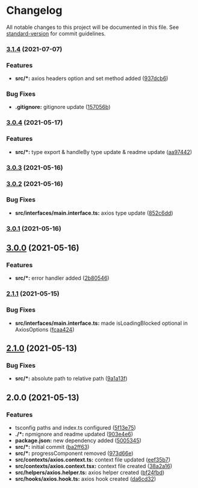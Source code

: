 # Changelog

All notable changes to this project will be documented in this file. See [standard-version](https://github.com/conventional-changelog/standard-version) for commit guidelines.

### [3.1.4](https://github.com/mert-solak/axios-helper/compare/v3.0.4...v3.1.4) (2021-07-07)


### Features

* **src/*:** axios headers option and set method added ([937dcb6](https://github.com/mert-solak/axios-helper/commit/937dcb622fffaec55a95cd978a83bf2fbb683f82))


### Bug Fixes

* **.gitignore:** gitignore update ([157056b](https://github.com/mert-solak/axios-helper/commit/157056b4ea11237b0ca3927b0732b5d4306df24c))

### [3.0.4](https://github.com/mert-solak/axios-helper/compare/v3.0.3...v3.0.4) (2021-05-17)


### Features

* **src/*:** type export & handleBy type update & readme update ([aa97442](https://github.com/mert-solak/axios-helper/commit/aa974429f61612f273b007f2c0d4110ab2b00a7f))

### [3.0.3](https://github.com/mert-solak/axios-helper/compare/v3.0.2...v3.0.3) (2021-05-16)

### [3.0.2](https://github.com/mert-solak/axios-helper/compare/v3.0.1...v3.0.2) (2021-05-16)


### Bug Fixes

* **src/interfaces/main.interface.ts:** axios type update ([852c6dd](https://github.com/mert-solak/axios-helper/commit/852c6ddcc3df5fc99cb06de72610ef5ef03587b4))

### [3.0.1](https://github.com/mert-solak/axios-helper/compare/v3.0.0...v3.0.1) (2021-05-16)

## [3.0.0](https://github.com/mert-solak/axios-helper/compare/v2.1.1...v3.0.0) (2021-05-16)


### Features

* **src/*:** error handler added ([2b80546](https://github.com/mert-solak/axios-helper/commit/2b80546b4a870a92da4138ecde5cf56657ac94d8))

### [2.1.1](https://github.com/mert-solak/axios-helper/compare/v2.1.0...v2.1.1) (2021-05-15)


### Bug Fixes

* **src/interfaces/main.interface.ts:** made isLoadingBlocked optional in AxiosOptions ([fcaa424](https://github.com/mert-solak/axios-helper/commit/fcaa42455ca95695af7e66b0314bed46c2a6e537))

## [2.1.0](https://github.com/mert-solak/axios-helper/compare/v2.0.0...v2.1.0) (2021-05-13)


### Bug Fixes

* **src/*:** absolute path to relative path ([9a1a13f](https://github.com/mert-solak/axios-helper/commit/9a1a13fea1d119f5a6fb9aa72845501b3b923819))

## 2.0.0 (2021-05-13)


### Features

* tsconfig paths and index.ts configured ([5f13e75](https://github.com/mert-solak/axios-helper/commit/5f13e758271766ed56f8d86588e94de2c76d5b46))
* **./*:** npmignore and readme updated ([903e4e6](https://github.com/mert-solak/axios-helper/commit/903e4e694d916c8b19d59f7c24452b83eebe36b0))
* **package.json:** new dependency added ([5005345](https://github.com/mert-solak/axios-helper/commit/5005345be5a070da927240b688f63b97e7e26926))
* **src/*:** initial commit ([ba2ff63](https://github.com/mert-solak/axios-helper/commit/ba2ff63c2114efd688a2f8e72c39564b0c3fdba7))
* **src/*:** progressComponent removed ([973d66e](https://github.com/mert-solak/axios-helper/commit/973d66e8f9f19a8f8c4eb6dd9dc03d71a4c539ad))
* **src/contexts/axios.context.ts:** context file updated ([eef35b7](https://github.com/mert-solak/axios-helper/commit/eef35b7b63c3b79d8faee5ccca9a818899998772))
* **src/contexts/axios.context.tsx:** context file created ([38a2a16](https://github.com/mert-solak/axios-helper/commit/38a2a162316a43e10cc3d8ce9953dcd9e8366dbb))
* **src/helpers/axios.helper.ts:** axios helper created ([bf24fbd](https://github.com/mert-solak/axios-helper/commit/bf24fbd68a165f63761d5e44e0b706d6d0afd100))
* **src/hooks/axios.hook.ts:** axios hook created ([da6cd32](https://github.com/mert-solak/axios-helper/commit/da6cd322911f3176e7f251979d4323b18f224cfc))
